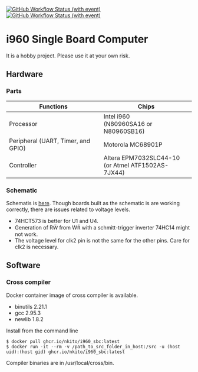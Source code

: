 [![GitHub Workflow Status (with event)](https://img.shields.io/github/actions/workflow/status/nkito/i960_SBC/docker-image.yml?label=docker-image&logo=github&style=flat-square)](https://github.com/nkito/i960_SBC/actions?workflow=docker-image)
[![GitHub Workflow Status (with event)](https://img.shields.io/github/actions/workflow/status/nkito/i960_SBC/build-test.yml?label=sample-binary&logo=github&style=flat-square)](https://github.com/nkito/i960_SBC/actions?workflow=build-test)

# i960 Single Board Computer

It is a hobby project. Please use it at your own risk.

## Hardware

### Parts

| Functions | Chips |
|----|----|
| Processor                          | Intel i960 <br>(N80960SA16 or N80960SB16) |
| Peripheral (UART, Timer, and GPIO) | Motorola MC68901P |
| Controller                         | Altera EPM7032SLC44-10 <br>(or Atmel ATF1502AS-7JX44) |

### Schematic

Schematis is [here](schematic/i960_Dev.pdf).
Though boards built as the schematic is are working correctly, there are issues related to voltage levels.
* 74HCT573 is better for U1 and U4.
* Generation of RW̅ from WR̅ with a schmitt-trigger inverter 74HC14 might not work.
* The voltage level for clk2 pin is not the same for the other pins. Care for clk2 is necessary.

## Software

### Cross compiler

Docker container image of cross compiler is available. 

* binutils 2.21.1
* gcc 2.95.3
* newlib 1.8.2

Install from the command line
```
$ docker pull ghcr.io/nkito/i960_sbc:latest
$ docker run -it --rm -v /path_to_src_folder_in_host:/src -u (host uid):(host gid) ghcr.io/nkito/i960_sbc:latest
```
Compiler binaries are in /usr/local/cross/bin.
